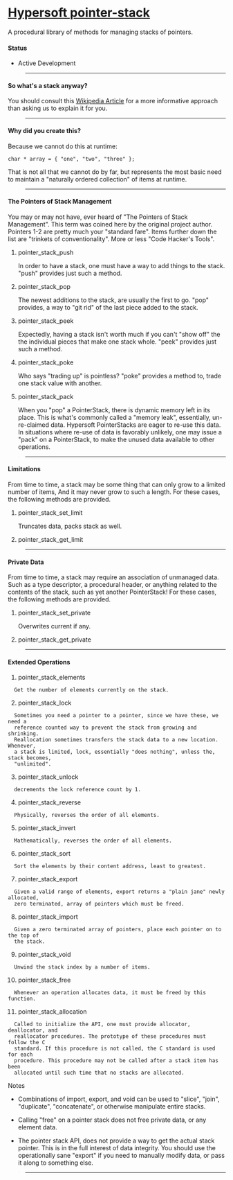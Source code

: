 [Hypersoft pointer-stack](http://www.github.com/hypersoft/pointer-stack) <markup theme=hypersoft>
=======================

A procedural library of methods for managing stacks of pointers.

#### Status

* Active Development

><hr>

#### So what's a stack anyway?

You should consult this
[Wikipedia Article](http://en.wikipedia.org/wiki/Stack_%28abstract_data_type%29) for
a more informative approach than asking us to explain it for you.

><hr>

#### Why did you create this?

Because we cannot do this at runtime:

	char * array = { "one", "two", "three" };

That is not all that we cannot do by far, but represents the most basic need to
maintain a "naturally ordered collection" of items at runtime.

><hr>

#### The Pointers of Stack Management
You may or may not have, ever heard of "The Pointers of Stack Management". This term
was coined here by the original project author. Pointers 1-2 are pretty much your
"standard fare". Items further down the list are "trinkets of conventionality". More
or less "Code Hacker's Tools".

   1. pointer\_stack_push

	  In order to have a stack, one must have a way to add things to the
	  stack. "push" provides just such a method.

   2. pointer\_stack_pop

	  The newest additions to the stack, are usually the first to go. "pop" provides,
	  a way to "git rid" of the last piece added to the stack.

   3. pointer\_stack_peek

	  Expectedly, having a stack isn't worth much if you can't "show off" the
	  the individual pieces that make one stack whole. "peek" provides just
	  such a method.

   4. pointer\_stack_poke

	  Who says "trading up" is pointless? "poke" provides a method to, trade one stack
	  value with another.

   5. pointer\_stack_pack

	  When you "pop" a PointerStack, there is dynamic memory left in its place. This
	  is what's commonly called a "memory leak", essentially, un-re-claimed data.
	  Hypersoft PointerStacks are eager to re-use this data. In situations where
	  re-use of data is favorably unlikely, one may issue a "pack" on a PointerStack,
	  to make the unused data available to other operations.

><hr>

#### Limitations
From time to time, a stack may be some thing that can only grow to a limited number of
items, And it may never grow to such a length. For these cases, the following methods
are provided.

   1. pointer\_stack\_set_limit

	  Truncates data, packs stack as well.

   2. pointer\_stack\_get_limit

><hr>

#### Private Data
From time to time, a stack may require an association of unmanaged data. Such as a type
descriptor, a procedural header, or anything related to the contents of the stack, such
as yet another PointerStack! For these cases, the following methods are provided.

   1. pointer\_stack\_set_private

	  Overwrites current if any.

   2. pointer\_stack\_get_private

><hr>

#### Extended Operations

   01. pointer\_stack_elements

	  Get the number of elements currently on the stack.

   02. pointer\_stack_lock

	  Sometimes you need a pointer to a pointer, since we have these, we need a
	  reference counted way to prevent the stack from growing and shrinking.
	  Reallocation sometimes transfers the stack data to a new location. Whenever,
	  a stack is limited, lock, essentially "does nothing", unless the, stack becomes,
	  "unlimited".

   03. pointer\_stack_unlock

	  decrements the lock reference count by 1.

   04. pointer\_stack_reverse

	  Physically, reverses the order of all elements.

   05. pointer\_stack_invert

	  Mathematically, reverses the order of all elements.

   06. pointer\_stack_sort

	  Sort the elements by their content address, least to greatest.

   07. pointer\_stack_export

	  Given a valid range of elements, export returns a "plain jane" newly allocated,
	  zero terminated, array of pointers which must be freed.

   08. pointer\_stack_import

	  Given a zero terminated array of pointers, place each pointer on to the top of
	  the stack.

   09. pointer\_stack_void

	  Unwind the stack index by a number of items.

   10. pointer\_stack_free

	  Whenever an operation allocates data, it must be freed by this function.

   11. pointer\_stack_allocation

	  Called to initialize the API, one must provide allocator, deallocator, and
	  reallocator procedures. The prototype of these procedures must follow the C
	  standard. If this procedure is not called, the C standard is used for each
	  procedure. This procedure may not be called after a stack item has been
	  allocated until such time that no stacks are allocated.

Notes

* Combinations of import, export, and void can be used to "slice", "join",
"duplicate", "concatenate", or otherwise manipulate entire stacks.

* Calling "free" on a pointer stack does not free private data, or any element data.

* The pointer stack API, does not provide a way to get the actual stack pointer. This
  is in the full interest of data integrity. You should use the operationally sane
  "export" if you need to manually modify data, or pass it along to something else.

><hr>

